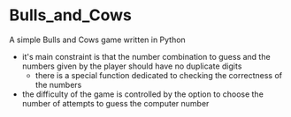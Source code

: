 # Bulls_and_Cows
A simple Bulls and Cows game written in Python

- it's main constraint is that the number combination to guess and the numbers given by the player should have no duplicate digits
  - there is a special function dedicated to checking the correctness of the numbers
- the difficulty of the game is controlled by the option to choose the number of attempts to guess the computer number
